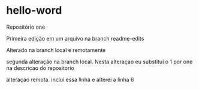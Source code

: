 ﻿# hello-word
Repositório one

Primeira edição em um arquivo na branch readme-edits

Alterado na branch local e remotamente

segunda alteração na branch local. Nesta alteraçao eu substitui o 1 por one na descricao do repositorio

alteraçao remota. inclui essa linha e alterei a linha 6
